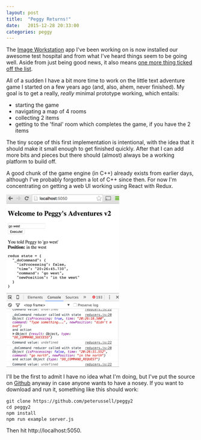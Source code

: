 ```yaml
---
layout: post
title:  "Peggy Returns!"
date:   2015-12-28 20:33:00
categories: peggy
---
```


The [Image Workstation][iws] app I've been working on is now installed our awesome test
hospital and from what I've heard things seem to be going well. Aside from just being good
news, it also means [one more thing ticked off the list][lb30-tech].

All of a sudden I have a bit more time to work on the little text adventure game I started
on a few years ago (and, also, ahem, never finished). My goal is to get a really, *really*
minimal prototype working, which entails:

 - starting the game
 - navigating a map of 4 rooms
 - collecting 2 items
 - getting to the 'final' room which completes the game, if you have the 2 items

The tiny scope of this first implementation is intentional, with the idea that it should make
it small enough to get finished quickly. After that I can add more bits and pieces but
there should (almost) always be a working platform to build off.

A good chunk of the game engine (in C++) already exists from earlier days, although I've
probably forgotten a lot of C++ since then. For now I'm concentrating on getting a web
UI working using React with Redux.

<img src="/assets/images/2015-12-28/peggy2-ui.png" width="300">

I'll be the first to admit I have no idea what I'm doing, but I've put the source on [Github][gh]
anyway in case anyone wants to have a nosey. If you want to download and run it, something
like this should work:

    git clone https://github.com/peterussell/peggy2
    cd peggy2
    npm install
    npm run example server.js

Then hit http://localhost:5050.

[iws]: http://peterussell.me/programming/2015/11/04/Image-Workstation-Update.html
[lb30-tech]: http://peterussell.me/programming/2015/09/14/Life-Before-30-Technology.html
[gh]: https://github.com/peterussell/peggy2
